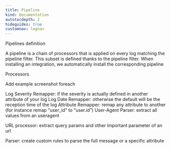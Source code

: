 ```yaml
---
title: Pipeline
kind: Documentation
autotocdepth: 2
hideguides: true
customnav: lognav
---
```


Pipelines definition


A pipeline is a chain of processors that is applied on every log matching the pipeline filter. This subset is defined thanks to the pipeline filter.
When installing an integration, we automatically install the corresponding pipeline

Processors

Add example screenshot foreach

Log Severity Remapper: if the severity is actually defined in another attribute of your log
Log Date Remapper: otherwise the default will be the reception time of the log
Attribute Remapper: remap any attribute to another (for instance remap “user_id” to “user.id”)
User-Agent Parser: extract all values from an useragent


URL processor: extract query params and other important parameter of an url

Parser: create custom rules to parse the full message or a specific attribute
